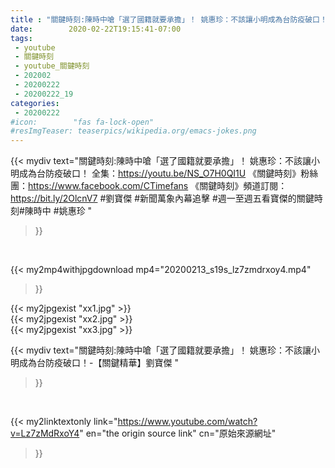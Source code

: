 ```yaml
---
title : "關鍵時刻:陳時中嗆「選了國籍就要承擔」！ 姚惠珍：不該讓小明成為台防疫破口！-【關鍵精華】劉寶傑 "
date:        2020-02-22T19:15:41-07:00
tags:
 - youtube
 - 關鍵時刻
 - youtube_關鍵時刻
 - 202002
 - 20200222
 - 20200222_19
categories:
 - 20200222
#icon:        "fas fa-lock-open"
#resImgTeaser: teaserpics/wikipedia.org/emacs-jokes.png
---
```


{{< mydiv text="關鍵時刻:陳時中嗆「選了國籍就要承擔」！ 姚惠珍：不該讓小明成為台防疫破口！ 全集：https://youtu.be/NS_O7H0QI1U  《關鍵時刻》粉絲團：https://www.facebook.com/CTimefans 《關鍵時刻》頻道訂閱：https://bit.ly/2OlcnV7  #劉寶傑 #新聞萬象內幕追擊 #週一至週五看寶傑的關鍵時刻#陳時中 #姚惠珍 "
>}}
<br>


{{< my2mp4withjpgdownload mp4="20200213_s19s_lz7zmdrxoy4.mp4"
>}}

{{< my2jpgexist "xx1.jpg" >}}<br>
{{< my2jpgexist "xx2.jpg" >}}<br>
{{< my2jpgexist "xx3.jpg" >}}<br>



{{< mydiv text="關鍵時刻:陳時中嗆「選了國籍就要承擔」！ 姚惠珍：不該讓小明成為台防疫破口！-【關鍵精華】劉寶傑 "
>}}
<br>

{{< my2linktextonly link="https://www.youtube.com/watch?v=Lz7zMdRxoY4"
en="the origin source link" cn="原始來源網址"
>}}


<br>

